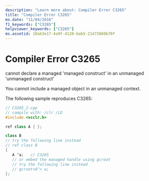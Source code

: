 ```yaml
---
description: "Learn more about: Compiler Error C3265"
title: "Compiler Error C3265"
ms.date: "11/04/2016"
f1_keywords: ["C3265"]
helpviewer_keywords: ["C3265"]
ms.assetid: 10ab3e17-4a9f-4120-bab5-21473869b70f
---
```

# Compiler Error C3265

cannot declare a managed 'managed construct' in an unmanaged 'unmanaged construct'

You cannot include a managed object in an unmanaged context.

The following sample reproduces C3265:

```cpp
// C3265_2.cpp
// compile with: /clr /LD
#include <vcclr.h>

ref class A { };

class B
// try the following line instead
// ref class B
{
   A ^a;   // C3265
   // or embed the managed handle using gcroot
   // try the following line instead
   // gcroot<A^> a;
};
```
